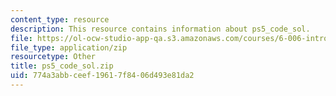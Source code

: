 ```yaml
---
content_type: resource
description: This resource contains information about ps5_code_sol.
file: https://ol-ocw-studio-app-qa.s3.amazonaws.com/courses/6-006-introduction-to-algorithms-fall-2011/774a3abbceef19617f8406d493e81da2_ps5_code_sol.zip
file_type: application/zip
resourcetype: Other
title: ps5_code_sol.zip
uid: 774a3abb-ceef-1961-7f84-06d493e81da2
---
```

